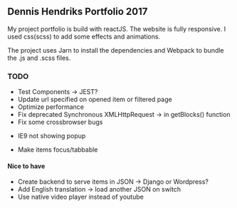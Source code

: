 ## Dennis Hendriks Portfolio 2017

My project portfolio is build with reactJS. The website is fully responsive.
I used css(scss) to add some effects and animations.

The project uses Jarn to install the dependencies and Webpack to bundle the .js and .scss files.


### TODO
* Test Components -> JEST?
* Update url specified on opened item or filtered page
* Optimize performance
* Fix deprecated Synchronous XMLHttpRequest -> in getBlocks() function
* Fix some crossbrowser bugs
- IE9 not showing popup
* Make items focus/tabbable

#### Nice to have
* Create backend to serve items in JSON -> Django or Wordpress?
* Add English translation -> load another JSON on switch
* Use native video player instead of youtube
